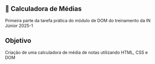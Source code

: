 ## 🔢 Calculadora de Médias
Primeira parte da tarefa prática do módulo de DOM do treinamento da IN Júnior 2025-1

## Objetivo
Criação de uma calculadora de média de notas utilizando HTML, CSS e DOM
